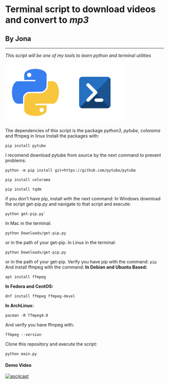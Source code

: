 # __Terminal script__ to download videos and convert to *mp3*
## By Jona
---
 _This script will be one of my tools to learn python and terminal utilities_

<img src="./assets/python-logo.png" alt="python" width="190"/><img src="./assets/powershell-logo.png" alt="powershell" width="190"/>

The dependencies of this script is the package *python3*, *pytube*, *colorama* and ffmpeg in linux
Install the packages with:
```
pip install pytube
```
I recomend download pytube from source by the next command to prevent problems:
```
python -m pip install git+https://github.com/pytube/pytube
```
```
pip install colorama
```
```
pip install tqdm
```
if you don't have pip, install with the next command:
In Windows download the script get-pip.py and navigate to that script and execute:
```
python get-pip.py`
```
In Mac in the terminal:
```
python Downloads/get-pip.py
```
or in the path of your get-pip.
In Linux in the terminal:
```
python Downloads/get-pip.py
```
or in the path of your get-pip.
Verify you have pip with the command:
`pip`
And install ffmpeg with the command:
**In Debian and Ubuntu Based:**

```
apt install ffmpeg
```
**In Fedora and CentOS:**
```
dnf install ffmpeg ffmpeg-devel
```
**In ArchLinux:** 
```
pacman -R ffmpeg4.0
```
And verify you have ffmpeg with:
```
ffmpeg --version
```
Clone this repository and execute the script:
```
python main.py
```
#### Demo Video
[![asciicast](https://asciinema.org/a/aYDSGccQ9o3Xyk051VqILxlNV.svg)](https://asciinema.org/a/lQVS73Crocx6Al6XF11yVg4UI?autoplay=1)